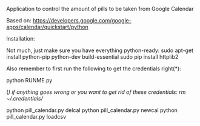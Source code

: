 Application to control the amount of pills to be taken from Google Calendar

Based on:
https://developers.google.com/google-apps/calendar/quickstart/python

Installation:

Not much, just make sure you have everything python-ready:
sudo apt-get install python-pip python-dev build-essential
sudo pip install httplib2

Also remember to first run the following to get the credentials right(*): 

python RUNME.py

(*) if anything goes wrong or you want to get rid of these credentials:
rm ~/.credentials/*

python pill_calendar.py delcal
python pill_calendar.py newcal
python pill_calendar.py loadcsv
